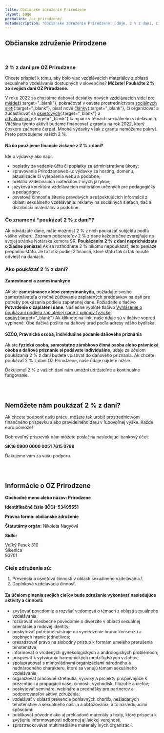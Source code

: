 ```yaml
---
title: Občianske združenie Prirodzene
layout: page
permalink: /oz-prirodzene/
metadescription: "Občianske združenie Prirodzene: údaje, 2 % z daní, ciele združenia."
---
```

## Občianske združenie Prirodzene

<br>

### **2 % z daní pre OZ Prirodzene**

Chcete prispieť k tomu, aby bolo viac vzdelávacích materiálov z oblasti sexuálneho vzdelávania dostupných v slovenčine? **Môžete! Poukážte 2 % zo svojich daní OZ Prirodzene.**

V roku 2022 sa chystáme dabovať desiatky nových [vzdelávacích videí pre mládež](https://amaze.org/slovak/){:target="_blank"}, pokračovať v osvete prostredníctvom [sociálnych sietí](https://www.instagram.com/prirodzeneweb/){:target="_blank"}, písať nové [články](https://www.prirodzeneweb.sk/clanky/){:target="_blank"}, či organizovať a zúčastňovať sa [osvetových](https://www.instagram.com/p/CW7xwenq3ue/){:target="_blank"} a [advokačných](https://www.instagram.com/p/CXUIIP-qliy/){:target="_blank"} [](https://www.instagram.com/p/CXUIIP-qliy/)kampaní v témach sexuálneho vzdelávania. Väčšinu týchto aktivít budeme financovať z grantu na rok 2022, ktorý čoskoro začneme čerpať. Mnohé výdavky však z grantu nemôžeme pokryť. Preto potrebujeme vašich 2 %.

#### **Na čo použijeme financie získané z 2 % z daní?**

Ide o výdavky ako napr.

* poplatky za vedenie účtu či poplatky za administratívne úkony; 
* spravovanie Prirodzeneweb-u: výdavky za hosting, doménu, aktualizácie či vylepšenia webu a podobne;
* preklad vzdelávacích materiálov z iných jazykov;
* jazyková korektúra vzdelávacích materiálov určených pre pedagogičky a pedagógov;
* osvetová činnosť a šírenie pravdivých a rešpektujúcich informácií z oblasti sexuálneho vzdelávania: reklamy na sociálnych sieťach, tlač a distribúcia materiálov a podobne.

### **Čo znamená “poukázať 2 % z daní”?**

Ak odvádzate dane, máte možnosť 2 % z nich poukázať subjektu podľa vášho výberu. Zoznam poberateľov 2 % z dane každoročne zverejňuje na svojej stránke Notárska komora SR. **Poukázaním 2 % z daní neprichádzate o žiadne peniaze!** Ak sa rozhodnete 2 % nikomu nepoukázať, tieto peniaze prepadnú štátu. Je to totiž podiel z financií, ktoré štátu tak či tak musíte odviesť na daniach. 

### **Ako poukázať 2 % z daní?**

#### Zamestnanci a zamestnankyne

Ak ste **zamestnanec alebo zamestnankyňa**, požiadajte svojho zamestnávateľa o ročné zúčtovanie zaplatených preddavkov na daň pre potreby poukázania podielu zaplatenej dane. Požiadajte o tlačivo **Potvrdenie o zaplatení dane**. Následne vyplňte tlačivo [Vyhlásenie o poukázaní podielu zaplatenej dane z príjmov fyzickej osoby](https://drive.google.com/file/d/1Ponk_VdEddPSbc3X7afmO4E8U-xLUWVR/view){:target="_blank"} Ak kliknete na link, naše údaje sú v tlačive vopred vyplnené. Obe tlačivá pošlite na daňový úrad podľa adresy vášho bydliska.

#### SZČO, Právnická osoba, individuálne podanie daňového priznania

Ak ste **fyzická osoba, samostatne zárobkovo činná osoba alebo právnická osoba a daňové priznanie si podávate individuálne**, údaje za účelom poukázania 2 % z daní budete vpisovať do daňového priznania. Ak chcete poukázať 2 % z daní OZ Prirodzene, naše údaje nájdete nižšie.

Ďakujeme! 2 % z vašich daní nám umožní udržateľné a kontinuálne fungovanie.

<br>

<br>

## Nemôžete nám poukázať 2 % z daní?

Ak chcete podporiť našu prácu, môžete tak urobiť prostredníctvom finančného príspevku alebo pravidelného daru v ľubovoľnej výške. Každé euro pomôže! 

Dobrovoľný príspevok nám môžete poslať na nasledujúci bankový účet:

**SK16 0900 0000 0051 7615 0769**

Ďakujeme vám za vašu podporu.

<br>

<br>

## Informácie o OZ Prirodzene

**Obchodné meno alebo názov: Prirodzene**

**Identifikačné číslo (IČO): 53495551**

**Právna forma: občianske združenie**

**Štatutárny orgán:** Nikoleta Nagyová

**Sídlo:**

Veľký Pesek 310\
Sikenica\
93701

### **Ciele združenia sú:**

1. Prevencia a osvetová činnosti v oblasti sexuálneho vzdelávania.\
2. Doplnková vzdelávacia činnosť.

#### **Za účelom plnenia svojich cieľov bude združenie vykonávať nasledujúce aktivity a činnosti:**

* zvyšovať povedomie a rozvíjať vedomosti o témach z oblasti sexuálneho vzdelávania;
* rozširovať všeobecné povedomie o diverzite v oblasti sexuálnej orientácie a rodovej identity;
* poskytovať potrebné nástroje na vymedzenie hraníc konsenzu a osobných hraníc jednotlivca;
* presadzovať právo na slobodný prístup k formám umelého prerušenia tehotenstva;
* informovať o vrodených gynekologických a andrologických problémoch;
* prispievať k vytváraniu harmonických medziľudských vzťahov;
* spolupracovať s mimovládnymi organizáciami národného a nadnárodného charakteru, ktoré sa venujú témam sexuálneho vzdelávania;
* organizovať pracovné stretnutia, výcviky a projekty prispievajúce k prezentácii a propagácii našej činnosti, východísk, filozofie a cieľov;
* poskytovať semináre, webináre a prednášky pre partnerov a podporovateľov aktivít združenia;
* vzdelávať v oblasti prevencie pohlavných chorôb, nežiadaných tehotenstiev a sexuálneho násilia a obťažovania, a to nasledujúcimi spôsobmi:
* publikovať pôvodné ako aj prekladové materiály a texty, ktoré prispejú k zvýšeniu informovanosti odbornej aj laickej verejnosti,
* sprostredkovávať multimediálne materiály iných organizácií.